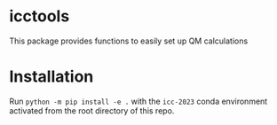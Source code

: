 # icctools
This package provides functions to easily set up QM calculations

# Installation

Run `python -m pip install -e .` with the `icc-2023` conda environment activated from the root directory of this repo.

